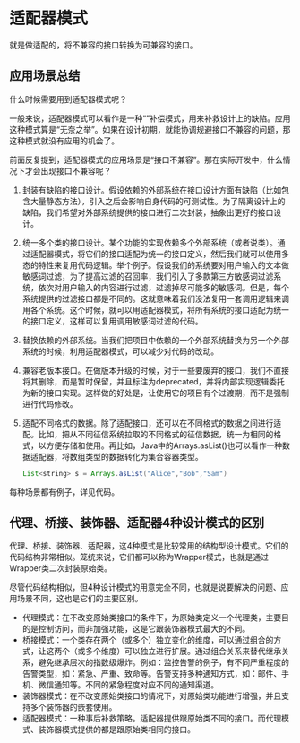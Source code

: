# 适配器模式

就是做适配的，将不兼容的接口转换为可兼容的接口。

## 应用场景总结

什么时候需要用到适配器模式呢？

一般来说，适配器模式可以看作是一种“”补偿模式，用来补救设计上的缺陷。应用这种模式算是“无奈之举”。如果在设计初期，就能协调规避接口不兼容的问题，那这种模式就没有应用的机会了。

前面反复提到，适配器模式的应用场景是“接口不兼容”。那在实际开发中，什么情况下才会出现接口不兼容呢？

1. 封装有缺陷的接口设计。假设依赖的外部系统在接口设计方面有缺陷（比如包含大量静态方法），引入之后会影响自身代码的可测试性。为了隔离设计上的缺陷，我们希望对外部系统提供的接口进行二次封装，抽象出更好的接口设计。

2. 统一多个类的接口设计。某个功能的实现依赖多个外部系统（或者说类）。通过适配器模式，将它们的接口适配为统一的接口定义，然后我们就可以使用多态的特性来复用代码逻辑。举个例子。假设我们的系统要对用户输入的文本做敏感词过滤，为了提高过滤的召回率，我们引入了多款第三方敏感词过滤系统，依次对用户输入的内容进行过滤，过滤掉尽可能多的敏感词。但是，每个系统提供的过滤接口都是不同的。这就意味着我们没法复用一套调用逻辑来调用各个系统。这个时候，就可以用适配器模式，将所有系统的接口适配为统一的接口定义，这样可以复用调用敏感词过滤的代码。

3. 替换依赖的外部系统。当我们把项目中依赖的一个外部系统替换为另一个外部系统的时候，利用适配器模式，可以减少对代码的改动。

4. 兼容老版本接口。在做版本升级的时候，对于一些要废弃的接口，我们不直接将其删除，而是暂时保留，并且标注为deprecated，并将内部实现逻辑委托为新的接口实现。这样做的好处是，让使用它的项目有个过渡期，而不是强制进行代码修改。

5. 适配不同格式的数据。除了适配接口，还可以在不同格式的数据之间进行适配。比如，把从不同征信系统拉取的不同格式的征信数据，统一为相同的格式，以方便存储和使用。再比如，Java中的Arrays.asList()也可以看作一种数据适配器，将数组类型的数据转化为集合容器类型。

   ```java
   List<string> s = Arrays.asList("Alice","Bob","Sam")
   ```

每种场景都有例子，详见代码。

## 代理、桥接、装饰器、适配器4种设计模式的区别

代理、桥接、装饰器、适配器，这4种模式是比较常用的结构型设计模式。它们的代码结构非常相似。笼统来说，它们都可以称为Wrapper模式，也就是通过Wrapper类二次封装原始类。

尽管代码结构相似，但4种设计模式的用意完全不同，也就是说要解决的问题、应用场景不同，这也是它们的主要区别。

- 代理模式：在不改变原始类接口的条件下，为原始类定义一个代理类，主要目的是控制访问，而非加强功能，这是它跟装饰器模式最大的不同。
- 桥接模式：一个类存在两个（或多个）独立变化的维度，可以通过组合的方式，让这两个（或多个维度）可以独立进行扩展。通过组合关系来替代继承关系，避免继承层次的指数级爆炸。例如：监控告警的例子，有不同严重程度的告警类型，如：紧急、严重、致命等。告警支持多种通知方式，如：邮件、手机、微信通知等。不同的紧急程度对应不同的通知渠道。
- 装饰器模式：在不改变原始类接口的情况下，对原始类功能进行增强，并且支持多个装饰器的嵌套使用。
- 适配器模式：一种事后补救策略。适配器提供跟原始类不同的接口。而代理模式、装饰器模式提供的都是跟原始类相同的接口。
